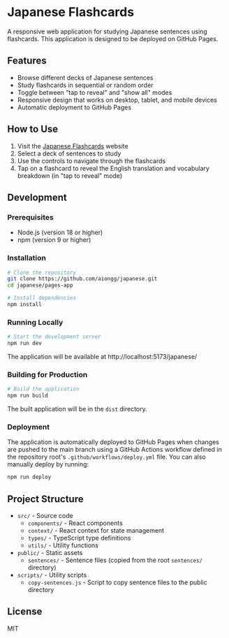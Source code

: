 # Japanese Flashcards

A responsive web application for studying Japanese sentences using flashcards. This application is designed to be deployed on GitHub Pages.

## Features

- Browse different decks of Japanese sentences
- Study flashcards in sequential or random order
- Toggle between "tap to reveal" and "show all" modes
- Responsive design that works on desktop, tablet, and mobile devices
- Automatic deployment to GitHub Pages

## How to Use

1. Visit the [Japanese Flashcards](https://aiongg.github.io/japanese/) website
2. Select a deck of sentences to study
3. Use the controls to navigate through the flashcards
4. Tap on a flashcard to reveal the English translation and vocabulary breakdown (in "tap to reveal" mode)

## Development

### Prerequisites

- Node.js (version 18 or higher)
- npm (version 9 or higher)

### Installation

```bash
# Clone the repository
git clone https://github.com/aiongg/japanese.git
cd japanese/pages-app

# Install dependencies
npm install
```

### Running Locally

```bash
# Start the development server
npm run dev
```

The application will be available at http://localhost:5173/japanese/

### Building for Production

```bash
# Build the application
npm run build
```

The built application will be in the `dist` directory.

### Deployment

The application is automatically deployed to GitHub Pages when changes are pushed to the main branch using a GitHub Actions workflow defined in the repository root's `.github/workflows/deploy.yml` file. You can also manually deploy by running:

```bash
npm run deploy
```

## Project Structure

- `src/` - Source code
  - `components/` - React components
  - `context/` - React context for state management
  - `types/` - TypeScript type definitions
  - `utils/` - Utility functions
- `public/` - Static assets
  - `sentences/` - Sentence files (copied from the root `sentences/` directory)
- `scripts/` - Utility scripts
  - `copy-sentences.js` - Script to copy sentence files to the public directory

## License

MIT
